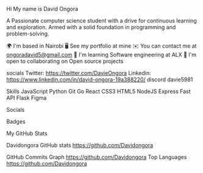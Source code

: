 Hi My name is David Ongora

A Passionate computer science student with a drive for continuous learning and exploration. Armed with a solid foundation in programming and problem-solving.

🌍  I'm based in Nairobi
🖥️  See my portfolio at mine
✉️  You can contact me at ongoradavid5@gmail.com
🧠  I'm learning Software engineering at ALX
🤝  I'm open to collaborating on Open source projects

socials
Twitter: https://twitter.com/DavieOngora
Linkedin: https://www.linkedin.com/in/david-ongora-19a388220/ discord davie5981


Skills
JavaScript Python Git Go React CSS3 HTML5 NodeJS Express Fast API Flask Figma 

Socials
     

Badges

My GitHub Stats

Davidongora GitHub stats
https://github.com/Davidongora


GitHub Commits Graph
https://github.com/Davidongora
Top Languages
https://github.com/Davidongora
